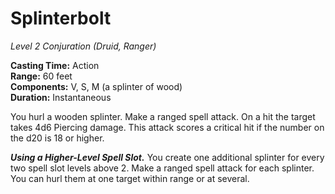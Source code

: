 # Splinterbolt
*Level 2 Conjuration (Druid, Ranger)*

**Casting Time:** Action  
**Range:** 60 feet  
**Components:** V, S, M (a splinter of wood)  
**Duration:** Instantaneous

You hurl a wooden splinter. Make a ranged spell attack. On a hit the target takes 4d6 Piercing damage. This attack scores a critical hit if the number on the d20 is 18 or higher.

***Using a Higher-Level Spell Slot.*** You create one additional splinter for every two spell slot levels above 2. Make a ranged spell attack for each splinter. You can hurl them at one target within range or at several.